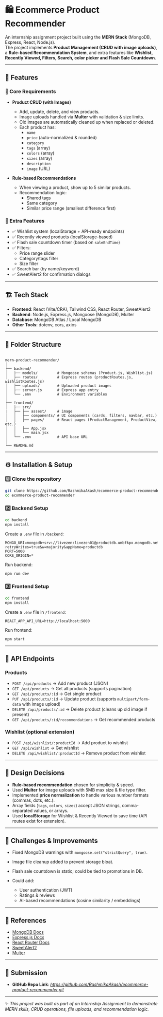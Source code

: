 # 🛍️ Ecommerce Product Recommender

An internship assignment project built using the **MERN Stack** (MongoDB, Express, React, Node.js).  
The project implements **Product Management (CRUD with image uploads)**, a **Rule-based Recommendation System**, and extra features like **Wishlist, Recently Viewed, Filters, Search, color picker and Flash Sale Countdown**.  

---

## 🚀 Features

### 🔹 Core Requirements
- **Product CRUD (with Images)**  
  - Add, update, delete, and view products.  
  - Image uploads handled via **Multer** with validation & size limits.  
  - Old images are automatically cleaned up when replaced or deleted.  
  - Each product has:  
    - `name`  
    - `price` (auto-normalized & rounded)  
    - `category`  
    - `tags` (array)  
    - `colors` (array)  
    - `sizes` (array)  
    - `description`  
    - `image` (URL)  

- **Rule-based Recommendations**  
  - When viewing a product, show up to 5 similar products.  
  - Recommendation logic:
    - Shared tags  
    - Same category  
    - Similar price range (smallest difference first)  

### 🔹 Extra Features
- ✅ Wishlist system (localStorage + API-ready endpoints)  
- ✅ Recently viewed products (localStorage-based)  
- ✅ Flash sale countdown timer (based on `saleEndTime`)  
- ✅ Filters:
  - Price range slider  
  - Category/tags filter  
  - Size filter  
- ✅ Search bar (by name/keyword)  
- ✅ SweetAlert2 for confirmation dialogs  

---

## 🏗️ Tech Stack

- **Frontend**: React (Vite/CRA), Tailwind CSS, React Router, SweetAlert2  
- **Backend**: Node.js, Express.js, Mongoose (MongoDB), Multer  
- **Database**: MongoDB Atlas / Local MongoDB  
- **Other Tools**: dotenv, cors, axios  

---

## 📂 Folder Structure

```

mern-product-recommender/
│
├── backend/
│   ├── models/         # Mongoose schemas (Product.js, Wishlist.js)
│   ├── routes/         # Express routes (productRoutes.js, wishlistRoutes.js)
│   ├── uploads/        # Uploaded product images
│   ├── server.js       # Express app entry
│   └── .env            # Environment variables
│
├── frontend/
│   ├── src/
|   ├── ├── assest/     # image
│   │   ├── components/ # UI components (cards, filters, navbar, etc.)
│   │   ├── pages/      # React pages (ProductManagement, ProductView, etc.)
│   │   ├── App.jsx
│   │   └── main.jsx
│   └── .env            # API base URL
│
└── README.md

````

---

## ⚙️ Installation & Setup

### 1️⃣ Clone the repository
```bash
git clone https://github.com/RashmikaAkash/ecommerce-product-recommender.git
cd ecommerce-product-recommender
````

### 2️⃣ Backend Setup

```bash
cd backend
npm install
```

Create a `.env` file in `/backend`:

```env
MONGO_URI=mongodb+srv://livezen:livezen01@productdb.umbfkpx.mongodb.net/productdb?retryWrites=true&w=majority&appName=productdb
PORT=5000
CORS_ORIGIN=*
```

Run backend:

```bash
npm run dev
```

### 3️⃣ Frontend Setup

```bash
cd frontend
npm install
```

Create a `.env` file in `/frontend`:

```env
REACT_APP_API_URL=http://localhost:5000
```

Run frontend:

```bash
npm start
```

---

## 📡 API Endpoints

### Products

* `POST /api/products` → Add new product (JSON)
* `GET /api/products` → Get all products (supports pagination)
* `GET /api/products/:id` → Get single product
* `PUT /api/products/:id` → Update product (supports `multipart/form-data` with image upload)
* `DELETE /api/products/:id` → Delete product (cleans up old image if present)
* `GET /api/products/:id/recommendations` → Get recommended products

### Wishlist (optional extension)

* `POST /api/wishlist/:productId` → Add product to wishlist
* `GET /api/wishlist` → Get wishlist
* `DELETE /api/wishlist/:productId` → Remove product from wishlist

---

## 🎨 Design Decisions

* **Rule-based recommendation** chosen for simplicity & speed.
* Used **Multer** for image uploads with 5MB max size & file type filter.
* Implemented **price normalization** to handle various number formats (commas, dots, etc.).
* Array fields (`tags`, `colors`, `sizes`) accept JSON strings, comma-separated values, or arrays.
* Used **localStorage** for Wishlist & Recently Viewed to save time (API routes exist for extension).

---

## 🚧 Challenges & Improvements

* Fixed MongoDB warnings with `mongoose.set("strictQuery", true)`.
* Image file cleanup added to prevent storage bloat.
* Flash sale countdown is static; could be tied to promotions in DB.
* Could add:

  * User authentication (JWT)
  * Ratings & reviews
  * AI-based recommendations (cosine similarity / embeddings)

---

## 📖 References

* [MongoDB Docs](https://www.mongodb.com/docs/)
* [Express.js Docs](https://expressjs.com/)
* [React Router Docs](https://reactrouter.com/)
* [SweetAlert2](https://sweetalert2.github.io/)
* [Multer](https://github.com/expressjs/multer)

---

## 📌 Submission

* **GitHub Repo Link**: *https://github.com/RashmikaAkash/ecommerce-product-recommender.git*

---

✨ *This project was built as part of an Internship Assignment to demonstrate MERN skills, CRUD operations, file uploads, and recommendation logic.*


